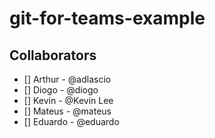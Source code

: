 # git-for-teams-example

## Collaborators

- [] Arthur - @adlascio
- [] Diogo - @diogo
- [] Kevin - @Kevin Lee
- [] Mateus - @mateus
- [] Eduardo - @eduardo
